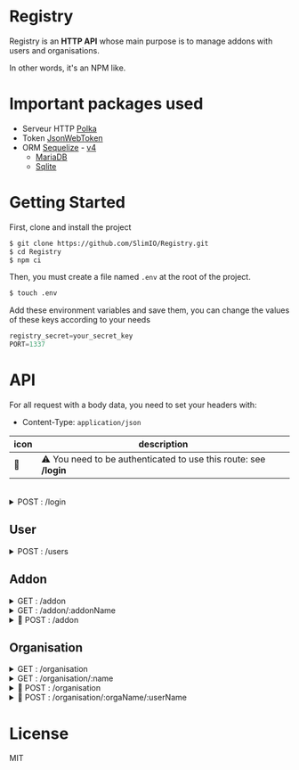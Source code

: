 # Registry

Registry is an **HTTP API** whose main purpose is to manage addons with users and organisations.

In other words, it's an NPM like.

# Important packages used

- Serveur HTTP [Polka](https://github.com/lukeed/polka)
- Token [JsonWebToken](https://github.com/auth0/node-jsonwebtoken)
- ORM [Sequelize](https://github.com/sequelize/sequelize) - [v4](http://docs.sequelizejs.com/)
    - [MariaDB](https://mariadb.org/)
    - [Sqlite](https://github.com/kriasoft/node-sqlite#readme)


# Getting Started

First, clone and install the project
```bash
$ git clone https://github.com/SlimIO/Registry.git
$ cd Registry
$ npm ci
```

Then, you must create a file named `.env` at the root of the project.
```bash
$ touch .env
```

Add these environment variables and save them, you can change the values ​​of these keys according to your needs
```js
registry_secret=your_secret_key
PORT=1337
```

# API

For all request with a body data, you need to set your headers with:
- Content-Type: `application/json`

| icon | description |
| --- | --- |
| 🔑 | ⚠️ You need to be authenticated to use this route: see **/login** |

<br />
<details>
    <summary>POST : /login</summary>
Login to get token

```ts
{
    access_token: string
}
```
<br>
</details>

## User

<details>
    <summary>POST : /users</summary>

Body Object:
- username: string,
- password: string

<br>
</details>

## Addon

<details>
    <summary>GET : /addon</summary>
Get all addons

```ts
[
    {
        name: string,
        description: string,
        git: string,
        createdAt: Date,
        updatedAt: Date,
        author: {
            username: string,
            description: string,
        },
        organisations: {
            name: string
            createdAt: Date,
            updatedAt: Date,
        },
        version: [ string ]
    }
]
```
<br>
</details>

<details>
    <summary>GET : /addon/:addonName</summary>

```ts
{
    name: string,
    description: string,
    git: string,
    createdAt: Date,
    updatedAt: Date,
    author: {
        username: string,
        description: string,
    },
    organisations: {
        name: string
        createdAt: Date,
        updatedAt: Date,
    },
    version: [ string ]
}
```

<br>
</details>

<details>
    <summary>🔑 POST : /addon</summary>

Create an addon

Headers:
- authorization: token

Body Object:
- name: string,
- description: string
- version: string
- organisation?: string
- git: string

<br>
</details>


## Organisation

<details>
    <summary>GET : /organisation</summary>
Get all organisations

```ts
[
    {
        name: string,
        description: string,
        createdAt: Date,
        updatedAt: Date,
        owner: {
            username: string,
            createdAt: Date,
            updatedAt: Date
        },
        users: [
            {
                username: string,
                createdAt: Date,
                updatedAt: Date
            }
        ]
        addons: [
            {
                name: string,
                description: string,
                git: string,
                createdAt: Date,
                updatedAt: Date
            }
        ]
    }
]
```
<br>
</details>

<details>
    <summary>GET : /organisation/:name</summary>
Get organisation by name

```ts
{
    name: string,
    description: string,
    createdAt: Date,
    updatedAt: Date,
    owner: {
        username: string,
        createdAt: Date,
        updatedAt: Date
    },
    users: [
        {
            username: string,
            createdAt: Date,
            updatedAt: Date
        }
    ]
    addons: [
        {
            name: string,
            description: string,
            git: string,
            createdAt: Date,
            updatedAt: Date
        }
    ]
}
```
<br>
</details>

<details>
    <summary>🔑 POST : /organisation</summary>

Create an organisation

Headers:
- authorization: token

Body Object:
- name: string,
- description: string

<br>
</details>

<details>
    <summary>🔑 POST : /organisation/:orgaName/:userName</summary>

Add user to an organisation

Headers:
- authorization: token

<br>
</details>

# License
MIT

